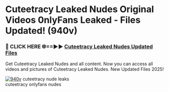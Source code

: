 # Cuteetracy Leaked Nudes Original Videos 0nlyFans Leaked - Files Updated! (940v)

<h3>🔴 CLICK HERE 🌐==►► <a href="https://tinyurl.com/yc6ubb5a" rel="nofollow">Cuteetracy Leaked Nudes Updated Files</a></h3>

Get Cuteetracy Leaked Nudes and all content. Now you can access all videos and pictures of Cuteetracy Leaked Nudes. New Updated Files 2025!

[![940v](https://i.imgur.com/7eu0CRL.gif)](https://tinyurl.com/yc6ubb5a)
cuteetracy nude leaks<br>
cuteetracy onlyfans nudes